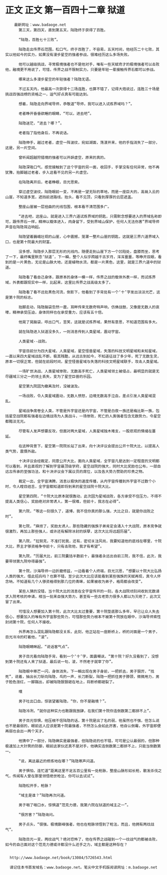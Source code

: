 # 正文 正文 第一百四十二章 狱道
        最新网址：www.badaoge.net
          第三天，第四天，直到第五天，陆隐终于获得了百胜。
      
          “陆隐，百胜七十三败”。
      
          陆隐走出传界石范围，松口气，终于百胜了，不容易，五天时间，他经历二十七败，其实以他如今的实力，如果没有漫步星空的强者参战，很难经历这么多场失败。
      
          他可以越级挑战，寻常极境强者也不是他对手，唯有一些天赋奇才的极境强者可以击败他，融境更不用说了，可惜，传界之战不限制实力，只要是年轻一辈接触传界石都可以参战。
      
          哪来这么多漫步星空的年轻强者？陆隐无语。
      
          不过五天内，他最高一次获得十二场连胜，也算不错了，记得大炮说过，连胜三十场是挑战百强战榜的资格之一，运气好点真有可能达到。
      
          想着，陆隐走向界域导师，恭敬道“导师，我可以进入试炼界域吗？”。
      
          老者睁开昏昏欲睡的眼睛，“可以，进去吧”。
      
          陆隐迷茫，“进去？哪？”。
      
          老者指了指他身后，不再说话。
      
          陆隐伸手，越过老者，虚空一阵波纹，宛如湖面，荡漾开来，他的手指消失了一部分，这是，另一片空间。
      
          曾听闻超越狩猎境的强者可以开辟虚空，原来的真的。
      
          陆隐深吸口气，感觉接触到了这个宇宙的另一面，收回手，手掌没有任何异常，他不再犹豫，抬脚越过老者，步入这看不见的另一片虚空。
      
          在陆隐离开后，老者睁眼，目光思索。
      
          穿过虚空波纹，陆隐眼前一变，不再是一望无际的草地，而是一座巨大的，高耸入云的山崖，不知道多宽，遮挡前进路线，抬头，看不见顶，只看到厚厚的云层遮盖。
      
          整座山崖被一层扭曲的光线包围，根本看不清范围多广。
      
          “进去吧，这座山，就是进入三界六道试炼界域的钥匙，只需默念想要进入的界域名称即可，跟传界石一样，精神以载体进入，肉身留下，受到界域山保护，任何人无法伤害”界域导师声音在陆隐耳边响起。
      
          陆隐望着巍峨壮观的山崖，心中震撼，笼罩一整片山崖的钥匙，这就是三界六道界域入口，也是第十院最大的财富。
      
          没多想，陆隐步入那层无形的光线内，随便走到山崖下方一个凹陷处，盘膝而坐，思考了一下，最终嘴里默念‘狱道’，下一瞬，整个人似乎跨越千古岁月，浑浑噩噩，等睁开双眼，看到的是一片黑色，无论是山脉大地，还是植物水流，都是一片黑色，这里，就是三界六道中的狱道。
      
          陆隐看了看自己身体，跟原本的身体一模一样，传界之战的载体外表一样，而试炼界域，外表都跟现实中一样，比起来，这里比传界之战高级太多了。
      
          陆隐看了看不远处黑色河流，倒影下，他看到了手背处有一个‘十’字发出淡淡光芒，这是第十院的标志。
      
          抬脚走动，陆隐脑袋忽然一震，耳畔传来无数奇特声响，仿佛战鼓，又像是无数人的哀嚎，精神承受压迫，身体同样也在承受重力，应该有五十倍。
      
          他晃了晃脑袋，呼出口气，苦笑，这就是试炼界域，果然有意思，不知道范围有多大。
      
          就在陆隐进入狱道没多久，一则消息传到人类星域，震动宇宙。
      
          人类星域--战败。
      
          宇宙目前分为四大星域，人类星域，星空怪兽星域，失落的科技文明星域和未知星域，一直以来四大星域战乱不断，极其残酷，从远古到如今，不知道征战了多少年，死了无数生灵，原本一切很正常，但就在前段时间，星空怪兽星域与失落的科技文明星域联手，攻击人类星域。
      
          一场旷世决战，人类星域惨败，无数高手死亡，人类星域领土被侵占，最明显的就是无尽疆域三分之一的领土丢失，变为了星空巨兽的乐园。
      
          星空第九院因为撤离及时，没被波及。
      
          一场战败，令人类星域震动，无数人愤怒，边境无数高手泣血，差点引发人类星域混乱。
      
          星域战争席卷全人类，不管是外宇宙还是内宇宙，不管是白夜一族还是梅比斯一族，包括星空战院都有强者在边境战场为人类战斗，一场惨败，死亡的人类强者包含无数势力，令星空都黯淡无光。
      
          尽管有人发声想要反攻，但面对两大星域，人类星域独木难支，一股悲观的情绪在蔓延。
      
          在这种背景下，星空第一院院长站了出来，向十决评议会提出公开十院大比，以提高人类气势，震慑外敌。
      
          十决评议会经裁定，同意公开大比，面向人类星域，全宇宙凡是达到一定程度的文明都可以看到，并且直观的了解到宇宙最顶级学府，星空战院的强大，同时大比奖励也公布，一部自远古传承的至强功法，和十决评议会下属议员的席位，以及各大势力赞助的珍贵之物。
      
          裁定一出，全宇宙沸腾，消息以极快的速度传播，从内宇宙传播到外宇宙不过数个小时，令人瞠目结舌，全宇宙都知道即将到来的星空战院十院大比。
      
          星空第四院，“十院大比原本就很轰动，此次因为星域战败，各方承受不住压力，不得不提高人类信心，奖励绝对非常诱人，第一很难，但前十，我志在必得”。
      
          第六院，“等这一刻很久了，道博，我不信你真的那么强，大比之日，就是你战败之时”。
      
          第七院，“麻烦了，奖励太诱人，那些隐藏的强族子弟肯定会涌入十大战院，原本竞争就很激烈，再加上那些强人，或许还有解除冰封的妖孽，这次大比将远超历届”。
      
          第八院，“拉努克，不准打扰我，还有，密切关注风尚，我要知道他的底线在哪里，十院大比，界主才够资格争夺前十，只有击败他，我才有希望”。
      
          第九院，“历届大比，前三院囊括半数前十，最强者永远出自前三院，我不信，此次，我要带领第九院夺得最强”。
      
          第十院，沙海导师一边折磨修兹，一边看着个人终端，目光沉思，“想要以十院大比弘扬人类的强大，借此招兵吗？也算不错，至少此次大比应该能看到某些强族的天赋再现，真令人怀念呐，不知道有几个人够资格得到那几位的青睐，如果被收为弟子，格局都会改变”。
      
          某些人猜的没错，当十院大比的消息在全宇宙传开的一刻，各大战院顷刻间收到无数请求入院考核的申请，相当一批来自强大势力，甚至有一些古老势力很多人都以为灭绝了，此次又冒了出来。
      
          可惜没人想要加入第十院，此次大比太过重要，第十院垫底那么多年，早已让众人失去信心，想要加入的唯有外宇宙那些势力，可惜那些势力根本不被第十院放在眼中，沙海导师索性封闭第十院，任何人不接收。
      
          外界再怎么混乱跟陆隐都没关系，此刻，他正站在一座断桥上，桥的对面是一个男子，目光冷冷的盯着他，“滚”。
      
          陆隐眼睛眯起，“说话客气点”。
      
          男子目光看向陆隐手背，看到一个‘十’字，面露嘲讽，“第十院？好久没看到了，没想到第十院还有人来了狱道，最后说一句，滚，不然老子就宰了你”。
      
          陆隐眼中寒芒一闪，身体消失，下一瞬出现在男子身前，一把抓去，男子狠厉，“找死”，说着，抽出长刀斩向陆隐，乓的一声，长刀断裂，陆隐一把抓住男子脖颈，微微用力，男子脸色涨红，一脚踹出，却被陆隐狠狠砸在地上，将断桥都砸裂了。
      
          噗
      
          男子吐出口血，惊骇望着陆隐，“你，你不是融境？”。
      
          陆隐冷冽，“就你这种实力也敢跟我放肆，在我们第十院你连倒数第二都排不上”。
      
          男子目光惊惧，他压根不信陆隐的话，第十院是出了名的弱，他虽然也不强，但怎么说也不是最弱的，眼前这人应该是第十院最强者，不然怎么会如此厉害，他自认倒霉，外宇宙即便再弱也会出一两个天才。
      
          他猜中了一部分，陆隐确实是最强者，但陆隐说的也不错，可可是公认最弱的，但那种极速加上大针筒的防御，眼前这家伙还真不是对手，他确实连倒数第二都排不上，只能当倒数第一。
      
          “说，离这最近的修炼地在哪？”陆隐寒声问道。
      
          男子惧怕，连忙道“距离这里不足五百公里有一处枪脉，整座山脉形如长枪，散发杀伐之气，传闻有人曾在那里领悟绝世枪法，你可以去试试”。
      
          陆隐松开手，枪脉？
      
          “域主是谁？”陆隐再次问道。
      
          男子咽了咽口水，惊惧道“范克力德，我第六院在狱道的域主之一”。
      
          “很厉害？”陆隐询问。
      
          男子点头，“很强，极境巅峰强者，他也在枪脉领悟到了枪法，而且，他拥有两纹战气”。
      
          陆隐目光一变，两纹战气？绝对恐怖了，他在传界之战碰到一个一纹战气的都被击败，如今的自己面对这个范克力德或许都没什么还手之力，域主都是这种存在？
      
      
      http://www.badaoge.net/book/13084/5726543.html
      
      请记住本书首发域名：www.badaoge.net。笔尖中文手机版阅读网址：m.badaoge.net
